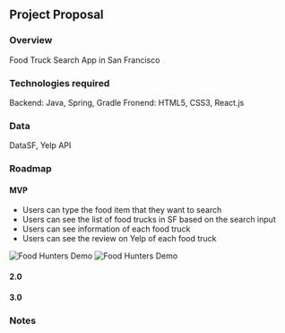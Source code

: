 ## Project Proposal

### Overview
Food Truck Search App in San Francisco

### Technologies required 
Backend: Java, Spring, Gradle
Fronend: HTML5, CSS3, React.js

### Data
DataSF, Yelp API

### Roadmap

#### MVP
- Users can type the food item that they want to search
- Users can see the list of food trucks in SF based on the search input
- Users can see information of each food truck 
- Users can see the review on Yelp of each food truck

![Food Hunters Demo](demo/1.gif)
![Food Hunters Demo](demo/2.gif)

#### 2.0

#### 3.0

### Notes
